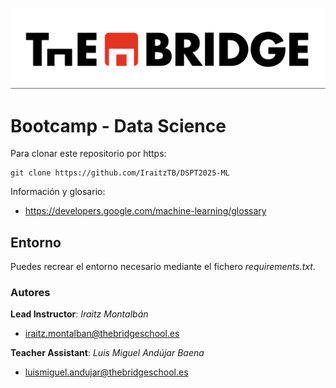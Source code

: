 ![The Bridge](./assets/img/TheBridge_logo.png)

# Bootcamp - Data Science

Para clonar este repositorio por https:

```
git clone https://github.com/IraitzTB/DSPT2025-ML
```

Información y glosario:

- https://developers.google.com/machine-learning/glossary

## Entorno

Puedes recrear el entorno necesario mediante el fichero _requirements.txt_.

### Autores

**Lead Instructor**: *Iraitz Montalbán*

- iraitz.montalban@thebridgeschool.es

**Teacher Assistant**: *Luis Miguel Andújar Baena*

- luismiguel.andujar@thebridgeschool.es